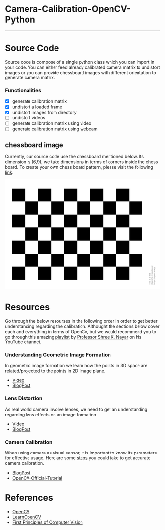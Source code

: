 # Camera-Calibration-OpenCV-Python

---
# Source Code
Source code is compose of a single python class which you can import in your code. You can either feed already
calibrated camera matrix to undistort images or you can provide chessboard images with different orientation 
to generate camera matrix.

### Functionalities

- [x] generate calibration matrix
- [x] undistort a loaded frame
- [x] undistort images from directory
- [ ] undistort videos
- [ ] generate calibration matrix using video
- [ ] generate calibration matrix using webcam

## chessboard image
Currently, our source code use the chessboard mentioned below. Its dimension is (6,9), 
we take dimensions in terms of corners inside the chess board. To create your own chess board pattern,
please visit the following [link](https://docs.opencv.org/4.x/da/d0d/tutorial_camera_calibration_pattern.html).

![Screenshot](chessboard.png)

# Resources
Go through the below resourses in the following order in order to get better understanding regarding the
calibration. Althought the sections below cover each and everything in terms of OpenCv, but we would
recommend you to go through this amazing [playlist](https://www.youtube.com/watch?v=S-UHiFsn-GI&list=PL2zRqk16wsdoCCLpou-dGo7QQNks1Ppzo) 
by [Professor Shree K. Nayar](https://en.wikipedia.org/wiki/Shree_K._Nayar) on his YouTube channel.

### Understanding Geometric Image Formation
In geometric image formation we learn how the points in 3D space are related/projected to the 
points in 2D image plane. 

- [Video](https://www.youtube.com/watch?v=NIaICLR7D0Q)
- [BlogPost](https://learnopencv.com/geometry-of-image-formation/)

### Lens Distortion
As real world camera involve lenses, we need to get an understanding regarding lens effects on an image formation.

- [Video](https://www.youtube.com/watch?v=hzOeqCb2Fg4)
- [BlogPost](https://learnopencv.com/understanding-lens-distortion/)

### Camera Calibration
When using camera as visual sensor, it is important to know its parameters for effective usage.
Here are some [steps](https://stackoverflow.com/a/12821056) you could take to get accurate camera calibration.

- [BlogPost](https://learnopencv.com/camera-calibration-using-opencv/)
- [OpenCV-Official-Tutorial](https://docs.opencv.org/4.5.5/dc/dbb/tutorial_py_calibration.html)

# References

- [OpenCV](https://docs.opencv.org/4.5.5/)
- [LearnOpenCV](https://learnopencv.com/)
- [First Principles of Computer Vision](https://www.youtube.com/channel/UCf0WB91t8Ky6AuYcQV0CcLw)
